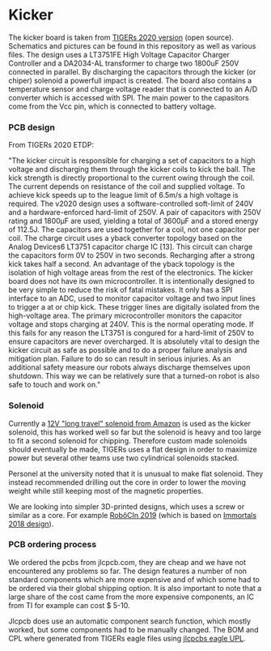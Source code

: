 # Kicker

The kicker board is taken from [TIGERs 2020 version](https://github.com/TIGERs-Mannheim/electronics) (open source). Schematics and pictures can be found in this repository as well as various files. The design uses a LT3751FE High Voltage Capacitor Charger Controller and a DA2034-AL transformer to charge two 1800uF 250V connected in parallel. By discharging the capacitors through the kicker (or chiper) solenoid a powerfull impact is created. The board also contains a temperature sensor and charge voltage reader that is connected to an A/D converter which is accessed with SPI. The main power to the capasitors come from the Vcc pin, which is connected to battery voltage.

### PCB design
From TIGERs 2020 ETDP:

"The kicker circuit is responsible for charging a set of capacitors to a high voltage 
and discharging them through the kicker coils to kick the ball. The kick strength 
is directly proportional to the current owing through the coil. The current 
depends on resistance of the coil and supplied voltage. To achieve kick speeds 
up to the league limit of 6.5m/s a high voltage is required. The v2020 design 
uses a software-controlled soft-limit of 240V and a hardware-enforced hard-limit 
of 250V. A pair of capacitors with 250V rating and 1800µF are used, yielding a 
total of 3600µF and a stored energy of 112.5J. The capacitors are used together 
for a coil, not one capacitor per coil. 
The charge circuit uses a yback converter topology based on the Analog 
Devices6 LT3751 capacitor charge IC [13]. This circuit can charge the capacitors 
form 0V to 250V in two seconds. Recharging after a strong kick takes half a 
second. An advantage of the yback topology is the isolation of high voltage 
areas from the rest of the electronics. 
The kicker board does not have its own microcontroller. It is intentionally 
designed to be very simple to reduce the risk of fatal mistakes. It only has a 
SPI interface to an ADC, used to monitor capacitor voltage and two input lines 
to trigger a at or chip kick. These trigger lines are digitally isolated from the 
high-voltage area. The primary microcontroller monitors the capacitor voltage 
and stops charging at 240V. This is the normal operating mode. If this fails for 
any reason the LT3751 is congured for a hard-limit of 250V to ensure capacitors 
are never overcharged. 
It is absolutely vital to design the kicker circuit as safe as possible and to 
do a proper failure analysis and mitigation plan. Failure to do so can result in 
serious injuries. As an additional safety measure our robots always discharge 
themselves upon shutdown. This way we can be relatively sure that a turned-on 
robot is also safe to touch and work on."

### Solenoid
Currently a [12V "long travel" solenoid from Amazon](https://www.amazon.com/Abletop-Solenoid-Electromagnetic-Electric-Automobiles/dp/B07G15X91N) is used as the kicker solenoid, this has worked well so far but the solenoid is heavy and too large to fit a second solenoid for chipping. Therefore custom made solenoids should eventually be made, TIGERs uses a flat design in order to maximize power but several other teams use two cylindrical solenoids stacked.

Personel at the university noted that it is unusual to make flat solenoid. They instead recommended drilling out the core in order to lower the moving weight while still keeping most of the magnetic properties. 

We are looking into simpler 3D-printed designs, which uses a screw or similar as a core. For example [RobôCIn 2019](https://tdp.roboteamtwente.nl/tdps/225?ref=year) (which is based on [Immortals 2018 design](https://github.com/Ma-Ghasemieh/Immortals_ssl_opensource_mech)).  

### PCB ordering process
We ordered the pcbs from jlcpcb.com, they are cheap and we have not encountered any problems so far. The design features a number of non standard components which are more expensive and of which some had to be ordered via their global shipping option. It is also important to note that a large share of the cost came from the more expensive components, an IC from TI for example can cost $ 5-10. 

Jlcpcb does use an automatic component search function, which mostly worked, but some components had to be manually changed. The BOM and CPL where generated from TIGERs eagle files using [jlcpcbs eagle UPL](https://jlcpcb.com/help/article/82-How-to-generate-BOM-and-CPL-from-Eagle-CAD-automatically). 

